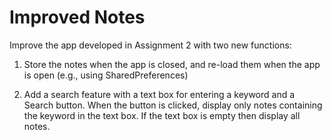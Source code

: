# Improved Notes
Improve the app developed in Assignment 2 with two new functions:

1. Store the notes when the app is closed, and re-load them when the app is open (e.g., using SharedPreferences)

2. Add a search feature with a text box for entering a keyword and a Search button. When the button is clicked, 
   display only notes containing the keyword in the text box. If the text box is empty then display all notes.
